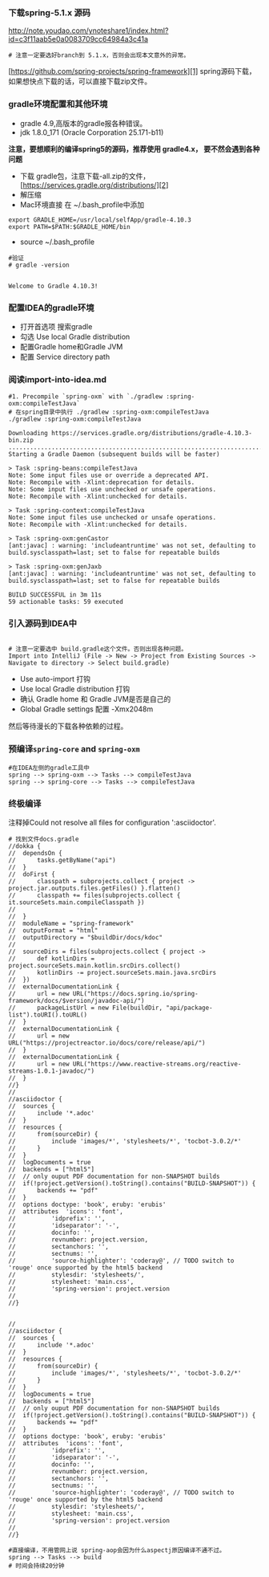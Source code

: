### 下载spring-5.1.x 源码
http://note.youdao.com/ynoteshare1/index.html?id=c3f11aab5e0a0083709cc64984a3c41a

```
# 注意一定要选好branch到 5.1.x，否则会出现本文意外的异常。

```
[https://github.com/spring-projects/spring-framework][1] spring源码下载，如果想快点下载的话，可以直接下载zip文件。

### gradle环境配置和其他环境
* gradle 4.9,高版本的gradle报各种错误。
* jdk 1.8.0_171 (Oracle Corporation 25.171-b11)


**注意，要想顺利的编译spring5的源码，推荐使用 gradle4.x， 要不然会遇到各种问题**

- 下载 gradle包，注意下载-all.zip的文件，[https://services.gradle.org/distributions/][2]
- 解压缩
- Mac环境直接 在 ~/.bash_profile中添加 


```
export GRADLE_HOME=/usr/local/selfApp/gradle-4.10.3
export PATH=$PATH:$GRADLE_HOME/bin

```
- source ~/.bash_profile

```
#验证
# gradle -version


Welcome to Gradle 4.10.3!

```

### 配置IDEA的gradle环境
* 打开首选项 搜索gradle
* 勾选 Use local Gradle distribution
* 配置Gradle home和Gradle JVM
* 配置 Service directory path

### 阅读import-into-idea.md 

```
#1. Precompile `spring-oxm` with `./gradlew :spring-oxm:compileTestJava`
# 在spring目录中执行 ./gradlew :spring-oxm:compileTestJava
./gradlew :spring-oxm:compileTestJava

Downloading https://services.gradle.org/distributions/gradle-4.10.3-bin.zip
..........................................................................
Starting a Gradle Daemon (subsequent builds will be faster)

> Task :spring-beans:compileTestJava
Note: Some input files use or override a deprecated API.
Note: Recompile with -Xlint:deprecation for details.
Note: Some input files use unchecked or unsafe operations.
Note: Recompile with -Xlint:unchecked for details.

> Task :spring-context:compileTestJava
Note: Some input files use unchecked or unsafe operations.
Note: Recompile with -Xlint:unchecked for details.

> Task :spring-oxm:genCastor
[ant:javac] : warning: 'includeantruntime' was not set, defaulting to build.sysclasspath=last; set to false for repeatable builds

> Task :spring-oxm:genJaxb
[ant:javac] : warning: 'includeantruntime' was not set, defaulting to build.sysclasspath=last; set to false for repeatable builds

BUILD SUCCESSFUL in 3m 11s
59 actionable tasks: 59 executed

```

### 引入源码到IDEA中


```

# 注意一定要选中 build.gradle这个文件。否则出现各种问题。
Import into IntelliJ (File -> New -> Project from Existing Sources -> Navigate to directory -> Select build.gradle)

```

* Use auto-import 打钩
* Use local Gradle distribution 打钩
* 确认 Gradle home 和 Gradle JVM是否是自己的
* Global Gradle settings 配置 -Xmx2048m

然后等待漫长的下载各种依赖的过程。

### 预编译`spring-core` and `spring-oxm`

```
#在IDEA左侧的gradle工具中
spring --> spring-oxm --> Tasks --> compileTestJava
spring --> spring-core --> Tasks --> compileTestJava

```
### 终极编译

注释掉Could not resolve all files for configuration ':asciidoctor'.

```
# 找到文件docs.gradle
//dokka {
//	dependsOn {
//		tasks.getByName("api")
//	}
//	doFirst {
//		classpath = subprojects.collect { project -> project.jar.outputs.files.getFiles() }.flatten()
//		classpath += files(subprojects.collect { it.sourceSets.main.compileClasspath })
//
//	}
//	moduleName = "spring-framework"
//	outputFormat = "html"
//	outputDirectory = "$buildDir/docs/kdoc"
//
//	sourceDirs = files(subprojects.collect { project ->
//		def kotlinDirs = project.sourceSets.main.kotlin.srcDirs.collect()
//		kotlinDirs -= project.sourceSets.main.java.srcDirs
//	})
//	externalDocumentationLink {
//		url = new URL("https://docs.spring.io/spring-framework/docs/$version/javadoc-api/")
//		packageListUrl = new File(buildDir, "api/package-list").toURI().toURL()
//	}
//	externalDocumentationLink {
//		url = new URL("https://projectreactor.io/docs/core/release/api/")
//	}
//	externalDocumentationLink {
//		url = new URL("https://www.reactive-streams.org/reactive-streams-1.0.1-javadoc/")
//	}
//}
//
//asciidoctor {
//	sources {
//		include '*.adoc'
//	}
//	resources {
//		from(sourceDir) {
//			include 'images/*', 'stylesheets/*', 'tocbot-3.0.2/*'
//		}
//	}
//	logDocuments = true
//	backends = ["html5"]
//	// only ouput PDF documentation for non-SNAPSHOT builds
//	if(!project.getVersion().toString().contains("BUILD-SNAPSHOT")) {
//		backends += "pdf"
//	}
//	options doctype: 'book', eruby: 'erubis'
//	attributes  'icons': 'font',
//			'idprefix': '',
//			'idseparator': '-',
//			docinfo: '',
//			revnumber: project.version,
//			sectanchors: '',
//			sectnums: '',
//			'source-highlighter': 'coderay@', // TODO switch to 'rouge' once supported by the html5 backend
//			stylesdir: 'stylesheets/',
//			stylesheet: 'main.css',
//			'spring-version': project.version
//
//}


//
//asciidoctor {
//	sources {
//		include '*.adoc'
//	}
//	resources {
//		from(sourceDir) {
//			include 'images/*', 'stylesheets/*', 'tocbot-3.0.2/*'
//		}
//	}
//	logDocuments = true
//	backends = ["html5"]
//	// only ouput PDF documentation for non-SNAPSHOT builds
//	if(!project.getVersion().toString().contains("BUILD-SNAPSHOT")) {
//		backends += "pdf"
//	}
//	options doctype: 'book', eruby: 'erubis'
//	attributes  'icons': 'font',
//			'idprefix': '',
//			'idseparator': '-',
//			docinfo: '',
//			revnumber: project.version,
//			sectanchors: '',
//			sectnums: '',
//			'source-highlighter': 'coderay@', // TODO switch to 'rouge' once supported by the html5 backend
//			stylesdir: 'stylesheets/',
//			stylesheet: 'main.css',
//			'spring-version': project.version
//
//}

```


```
#直接编译，不用管网上说 spring-aop会因为什么aspectj原因编译不通不过。
spring --> Tasks --> build
# 时间会持续20分钟
```


[1]: https://github.com/spring-projects/spring-framework
[2]: https://services.gradle.org/distributions/
[3]: ../images/spring/spring-source.jpg
